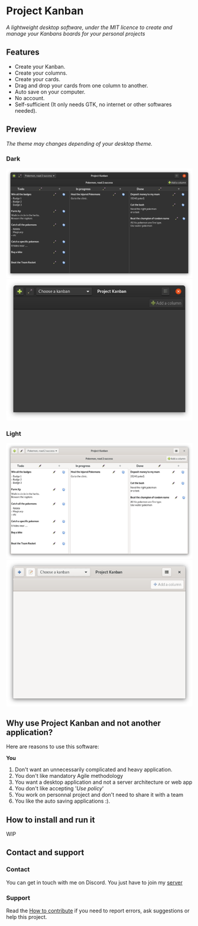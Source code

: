 # Project Kanban
*A lightweight desktop software, under the MIT licence to create and manage your Kanbans boards for your personal projects*

## Features

- Create your Kanban.
- Create your columns.
- Create your cards.
- Drag and drop your cards from one column to another.
- Auto save on your computer.
- No account.
- Self-sufficient (It only needs GTK, no internet or other softwares needed).

## Preview
*The theme may changes depending of your desktop theme.*

### Dark
![](images/preview_1.png)
![](images/preview_2.png)

### Light
![](images/preview_3.png)
![](images/preview_4.png)

## Why use Project Kanban and not another application?
Here are reasons to use this software:

**You**
1. Don't want an unnecessarily complicated and heavy application.
2. You don't like mandatory Agile methodology
3. You want a desktop application and not a server architecture or web app
4. You don't like accepting '*Use policy*'
5. You work on personnal project and don't need to share it with a team
6. You like the auto saving applications :).

## How to install and run it 
WIP

## Contact and support 

### Contact
You can get in touch with me on Discord.
You just have to join my [server](https://discord.gg/hSey9Bv)

### Support
Read the [How to contribute](https://github.com/Lyaaaaaaaaaaaaaaa/Project_Kanban/blob/master/CONTRIBUTING.md)
if you need to report errors, ask suggestions or help this project.
